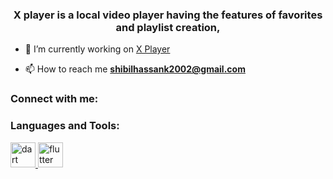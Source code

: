 <h3 align="center">X player is a local video player having the features of favorites and playlist creation,</h3>

- 🔭 I’m currently working on [X Player](https://play.google.com/store/apps/details?id=com.devstark.x_player)

- 📫 How to reach me **shibilhassank2002@gmail.com**

<h3 align="left">Connect with me:</h3>
<p align="left">
</p>

<h3 align="left">Languages and Tools:</h3>
<p align="left"> <a href="https://dart.dev" target="_blank" rel="noreferrer"> <img src="https://www.vectorlogo.zone/logos/dartlang/dartlang-icon.svg" alt="dart" width="40" height="40"/> </a> <a href="https://flutter.dev" target="_blank" rel="noreferrer"> <img src="https://www.vectorlogo.zone/logos/flutterio/flutterio-icon.svg" alt="flutter" width="40" height="40"/> </a> </p>

